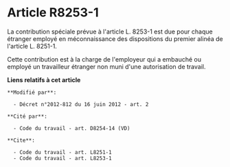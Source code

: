 # Article R8253-1

La contribution spéciale prévue à l'article L. 8253-1 est due pour chaque étranger employé en méconnaissance des dispositions
du premier alinéa de l'article L. 8251-1. 

Cette contribution est à la charge de l'employeur qui a embauché ou employé un travailleur étranger non muni d'une
autorisation de travail.

**Liens relatifs à cet article**

	**Modifié par**:

	  - Décret n°2012-812 du 16 juin 2012 - art. 2

	**Cité par**:

	  - Code du travail - art. D8254-14 (VD)

	**Cite**:

	  - Code du travail - art. L8251-1
	  - Code du travail - art. L8253-1
